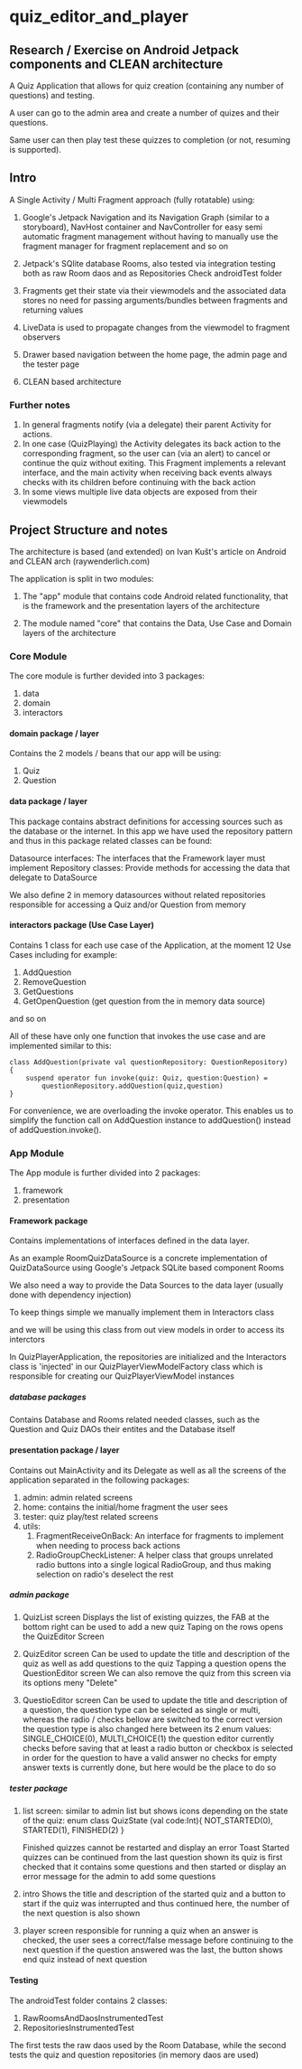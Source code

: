 # quiz_editor_and_player

## Research / Exercise on Android Jetpack components and CLEAN architecture

A Quiz Application that allows for quiz creation (containing any number of questions) and testing.

A user can go to the admin area and create a number of quizes and their questions.

Same user can then play test these quizzes to completion (or not, resuming is supported).

## Intro

A Single Activity / Multi Fragment approach (fully rotatable) using:

1.  Google's Jetpack Navigation and its Navigation Graph (similar to a storyboard), NavHost container
    and NavController for easy semi automatic fragment management without having to manually use the 
    fragment manager for fragment replacement and so on
    
2.  Jetpack's SQlite database Rooms, also tested via integration testing both as raw Room daos and as Repositories
    Check androidTest folder

3.  Fragments get their state via their viewmodels and the associated data stores
    no need for passing arguments/bundles between fragments and returning values
    
4.  LiveData is used to propagate changes from the viewmodel to fragment observers

5.  Drawer based navigation between the home page, the admin page and the tester page

6.  CLEAN based architecture    

### Further notes

1.  In general fragments notify (via a delegate) their parent Activity for actions. 
2.  In one case (QuizPlaying) the Activity delegates its back action to the corresponding fragment, 
    so the user can (via an alert) to cancel or continue the quiz without exiting. This Fragment implements
    a relevant interface, and the main activity when receiving back events always checks with its children 
    before continuing with the back action
3.  In some views multiple live data objects are exposed from their viewmodels

## Project Structure and notes

The architecture is based (and extended) on Ivan Kušt's article on Android and CLEAN arch (raywenderlich.com)

The application is split in two modules:

1.  The "app" module that contains code Android related functionality, that is the framework and the presentation
    layers of the architecture

2.  The module named "core" that contains the Data, Use Case and Domain layers of the architecture

### Core Module

The core module is further devided into 3 packages:

1.  data
2.  domain
3.  interactors

#### domain package / layer

Contains the 2 models / beans that our app will be using:

1.  Quiz 
2.  Question

#### data package / layer

This package contains abstract definitions for accessing sources such as the database or the internet.
In this app we have used the repository pattern and thus in this package related classes can be found:

Datasource interfaces: The interfaces that the Framework layer must implement
Repository classes: Provide methods for accessing the data that delegate to DataSource

We also define 2 in memory datasources without related repositories responsible for accessing a Quiz and/or Question from 
memory 

#### interactors package (Use Case Layer)

Contains 1 class for each use case of the Application, at the moment 12 Use Cases including for example:

1.  AddQuestion
2.  RemoveQuestion
3.  GetQuestions
4.  GetOpenQuestion (get question from the in memory data source)

and so on

All of these have only one function that invokes the use case and are implemented similar to this:

```
class AddQuestion(private val questionRepository: QuestionRepository) {
    suspend operator fun invoke(quiz: Quiz, question:Question) =
        questionRepository.addQuestion(quiz,question)
}
```

For convenience, we are  overloading the invoke operator. This enables us to simplify the function call on AddQuestion instance to addQuestion() instead of addQuestion.invoke().

### App Module

The App module is further divided into 2 packages:

1.  framework
2.  presentation

#### Framework package

Contains implementations of interfaces defined in the data layer.

As an example RoomQuizDataSource is a concrete implementation of QuizDataSource using Google's Jetpack SQLite based component Rooms

We also need a way to provide the Data Sources to the data layer (usually done with dependency injection)

To keep things simple we manually implement them in Interactors class

and we will be using this class from out view models in order to access its interctors

In QuizPlayerApplication, the repositories are initialized and the Interactors class is 'injected'
in our QuizPlayerViewModelFactory class which is responsible for creating our QuizPlayerViewModel instances

##### database packages

Contains Database and Rooms related needed classes, such as the Question and Quiz DAOs their entites and the Database itself

#### presentation package / layer

Contains out MainActivity and its Delegate as well as all the screens of the application separated in the following packages:

1.  admin: admin related screens
2.  home: contains the initial/home fragment the user sees
3.  tester: quiz play/test related screens
4.  utils: 
    1.  FragmentReceiveOnBack: An interface for fragments to implement when needing to process back actions
    2.  RadioGroupCheckListener: A helper class that groups unrelated radio buttons into a single logical RadioGroup,
        and thus making selection on radio's deselect the rest
        
##### admin package

1.  QuizList screen 
    Displays the list of existing quizzes, the FAB at the bottom right can be used to add a new quiz
    Taping on the rows opens the QuizEditor Screen
    
2.  QuizEditor screen
    Can be used to update the title and description of the quiz as well as add questions to the quiz
    Tapping a question opens the QuestionEditor screen
    We can also remove the quiz from this screen via its options meny "Delete"    
           
3.  QuestioEditor screen
    Can be used to update the title and description of a question,
    the question type can be selected as single or multi, whereas the radio / checks bellow are switched to the correct version
    the question type is also changed here between its 2 enum values:     
        SINGLE_CHOICE(0),
        MULTI_CHOICE(1)
    the question editor currently checks before saving that at least a radio button or checkbox is selected in order for the 
    question to have a valid answer
    no checks for empty answer texts is currently done, but here would be the place to do so 
               

##### tester package

1.  list screen: similar to admin list but shows icons depending on the state of the quiz:
    enum class QuizState (val code:Int){
        NOT_STARTED(0),
        STARTED(1),
        FINISHED(2)
    }

    Finished quizzes cannot be restarted and display an error Toast
    Started quizzes can be continued from the last question shown
    its quiz is first checked that it contains some questions and then started or display an error message for the admin to add some questions
    
2.  intro
    Shows the title and description of the started quiz and a button to start
    if the quiz was interrupted and thus continued here, the number of the next question is also shown
      
3.  player
    screen responsible for running a quiz
    when an answer is checked, the user sees a correct/false message before continuing to the next question
    if the question answered was the last, the button shows end quiz instead of next question
    
#### Testing

The androidTest folder contains 2 classes:

1. RawRoomsAndDaosInstrumentedTest
2. RepositoriesInstrumentedTest

The first tests the raw daos used by the Room Database, while the second tests the quiz and question 
repositories (in memory daos are used)

             

